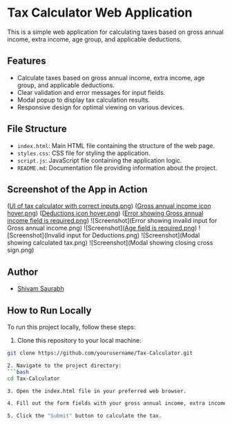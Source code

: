 # Tax Calculator Web Application

This is a simple web application for calculating taxes based on gross annual income, extra income, age group, and applicable deductions.

## Features

- Calculate taxes based on gross annual income, extra income, age group, and applicable deductions.
- Clear validation and error messages for input fields.
- Modal popup to display tax calculation results.
- Responsive design for optimal viewing on various devices.

## File Structure

- `index.html`: Main HTML file containing the structure of the web page.
- `styles.css`: CSS file for styling the application.
- `script.js`: JavaScript file containing the application logic.
- `README.md`: Documentation file providing information about the project.

## Screenshot of  the App in Action

([UI of tax calculator with correct inputs.png](https://github.com/shivamsaurabh76/Tax-Calculator/blob/main/UI%20of%20tax%20calculator%20with%20correct%20inputs.png))
([Gross annual income icon hover.png](https://github.com/shivamsaurabh76/Tax-Calculator/blob/main/Gross%20annual%20income%20icon%20hover.jpg))
([Deductions icon hover.png](https://github.com/shivamsaurabh76/Tax-Calculator/blob/main/Deductions%20icon%20hover.jpg))
([Error showing Gross annual income field is required.png](https://github.com/shivamsaurabh76/Tax-Calculator/blob/main/Error%20showing%20Gross%20annual%20income%20field%20is%20required.png))
![Screenshot](Error showing invalid input for Gross annual income.png)
![Screenshot]([Age field is required.png](https://github.com/shivamsaurabh76/Tax-Calculator/blob/main/Age%20field%20is%20required.png))
![Screenshot](Invalid input for Deductions.png)
![Screenshot](Modal showing calculated tax.png)
![Screenshot](Modal showing closing cross sign.png)
  
## Author

- [Shivam Saurabh](https://github.com/shivamsaurabh76)

## How to Run Locally

To run this project locally, follow these steps:

1. Clone this repository to your local machine:
```bash
git clone https://github.com/yourusername/Tax-Calculator.git

2. Navigate to the project directory:
```bash
cd Tax-Calculator

3. Open the index.html file in your preferred web browser.

4. Fill out the form fields with your gross annual income, extra income, age group, and applicable deductions.

5. Click the "Submit" button to calculate the tax.
